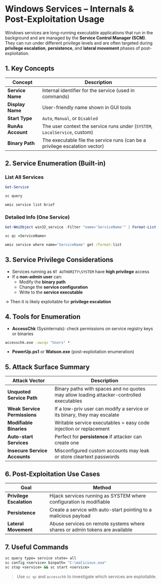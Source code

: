 # Windows Services – Internals & Post-Exploitation Usage

Windows services are long-running executable applications that run in the background and are managed by the **Service Control Manager (SCM)**. They can run under different privilege levels and are often targeted during **privilege escalation**, **persistence**, and **lateral movement** phases of post-exploitation.
## 1. Key Concepts

|Concept|Description|
|---|---|
|**Service Name**|Internal identifier for the service (used in commands)|
|**Display Name**|User-friendly name shown in GUI tools|
|**Start Type**|`Auto`, `Manual`, or `Disabled`|
|**RunAs Account**|The user context the service runs under (`SYSTEM`, `LocalService`, custom)|
|**Binary Path**|The executable file the service runs (can be a privilege escalation vector)|
## 2. Service Enumeration (Built-in)

### List All Services

```powershell
Get-Service
```

```cmd
sc query
```

```cmd
wmic service list brief
```
### Detailed Info (One Service)

```powershell
Get-WmiObject win32_service -Filter "name='ServiceName'" | Format-List *
```

```cmd
sc qc <ServiceName>
```

```cmd
wmic service where name="ServiceName" get /format:list
```
## 3. Service Privilege Considerations

- Services running as `NT AUTHORITY\SYSTEM` have **high privilege** access    
- If a **non-admin user** can:
    - Modify the **binary path**
    - Change the **service configuration**
    - Write to the **service executable**        

→ Then it is likely exploitable for **privilege escalation**
## 4. Tools for Enumeration

- **AccessChk** (Sysinternals): check permissions on service registry keys or binaries

```cmd
accesschk.exe -uwcqv "Users" *
```

- **PowerUp.ps1** or **Watson.exe** (post-exploitation enumeration)
## 5. Attack Surface Summary

| Attack Vector                 | Description                                                                              |
| ----------------------------- | ---------------------------------------------------------------------------------------- |
| **Unquoted Service Path**     | Binary paths with spaces and no quotes may allow loading attacker-controlled executables |
| **Weak Service Permissions**  | If a low-priv user can modify a service or its binary, they may escalate                 |
| **Modifiable Binaries**       | Writable service executables = easy code injection or replacement                        |
| **Auto-start Services**       | Perfect for **persistence** if attacker can create one                                   |
| **Insecure Service Accounts** | Misconfigured custom accounts may leak or store cleartext passwords                      |
## 6. Post-Exploitation Use Cases

| Goal                     | Method                                                                      |
| ------------------------ | --------------------------------------------------------------------------- |
| **Privilege Escalation** | Hijack services running as SYSTEM where configuration is modifiable         |
| **Persistence**          | Create a service with auto-start pointing to a malicious payload            |
| **Lateral Movement**     | Abuse services on remote systems where shares or admin tokens are available |
## 7. Useful Commands

```cmd
sc query type= service state= all
sc config <service> binpath= "C:\malicious.exe"
sc stop <service> && sc start <service>
```

> Use `sc qc` and `accesschk` to investigate which services are exploitable.

